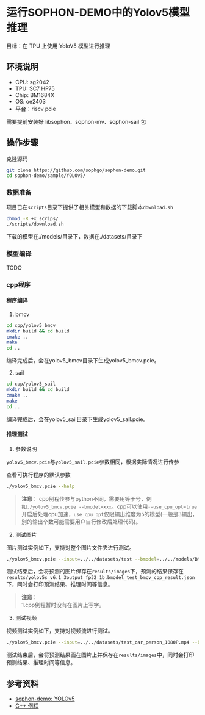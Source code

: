 # 运行SOPHON-DEMO中的Yolov5模型推理

目标：在 TPU 上使用 YoloV5 模型进行推理

## 环境说明

* CPU: sg2042
* TPU: SC7 HP75
* Chip: BM1684X
* OS: oe2403
* 平台：riscv pcie

需要提前安装好 libsophon、sophon-mv、sophon-sail 包

## 操作步骤

克隆源码

```sh
git clone https://github.com/sophgo/sophon-demo.git
cd sophon-demo/sample/YOLOv5/
```

### 数据准备

项目已在`scripts`目录下提供了相关模型和数据的下载脚本`download.sh`

```sh
chmod -R +x scrips/
./scripts/download.sh
```

下载的模型在./models/目录下，数据在./datasets/目录下

### 模型编译

TODO

### cpp程序

#### 程序编译

1. bmcv

```sh
cd cpp/yolov5_bmcv
mkdir build && cd build
cmake .. 
make
cd ..
```

编译完成后，会在yolov5_bmcv目录下生成yolov5_bmcv.pcie。

2. sail

```sh
cd cpp/yolov5_sail
mkdir build && cd build
cmake ..
make
cd ..
```

编译完成后，会在yolov5_sail目录下生成yolov5_sail.pcie。

#### 推理测试

1. 参数说明

`yolov5_bmcv.pcie`与`yolov5_sail.pcie`参数相同，根据实际情况进行传参

查看可执行程序的默认参数

```sh
./yolov5_bmcv.pcie --help
```

>**注意**： cpp例程传参与python不同，需要用等于号，例如`./yolov5_bmcv.pcie --bmodel=xxx`。cpp可以使用`--use_cpu_opt=true`开启后处理cpu加速，`use_cpu_opt`仅限输出维度为5的模型(一般是3输出，别的输出个数可能需要用户自行修改后处理代码)。

2. 测试图片

图片测试实例如下，支持对整个图片文件夹进行测试。

```sh
./yolov5_bmcv.pcie --input=../../datasets/test --bmodel=../../models/BM1684X/yolov5s_v6.1_3output_fp32_1b.bmodel --dev_id=0 --conf_thresh=0.5 --nms_thresh=0.5 --classnames=../../datasets/coco.names 
```

测试结束后，会将预测的图片保存在`results/images`下，预测的结果保存在`results/yolov5s_v6.1_3output_fp32_1b.bmodel_test_bmcv_cpp_result.json`下，同时会打印预测结果、推理时间等信息。

> **注意**：  
> 1.cpp例程暂时没有在图片上写字。

3. 测试视频

视频测试实例如下，支持对视频流进行测试。

```sh
./yolov5_bmcv.pcie --input=../../datasets/test_car_person_1080P.mp4 --bmodel=../../models/BM1684X/yolov5s_v6.1_3output_fp32_1b.bmodel --dev_id=0 --conf_thresh=0.5 --nms_thresh=0.5 --classnames=../../datasets/coco.names
```

测试结束后，会将预测结果画在图片上并保存在`results/images`中，同时会打印预测结果、推理时间等信息。

## 参考资料

* [sophon-demo: YOLOv5](https://github.com/sophgo/sophon-demo/blob/release/sample/YOLOv5/README.md)
* [C++ 例程](https://github.com/sophgo/sophon-demo/blob/release/sample/YOLOv5/cpp/README.md)
